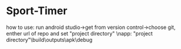 ﻿# Sport-Timer
how to use:
run android studio->get from version control->choose git, enther url of repo and set "project directory"
\napp: 
"project directory"\build\outputs\apk\debug
